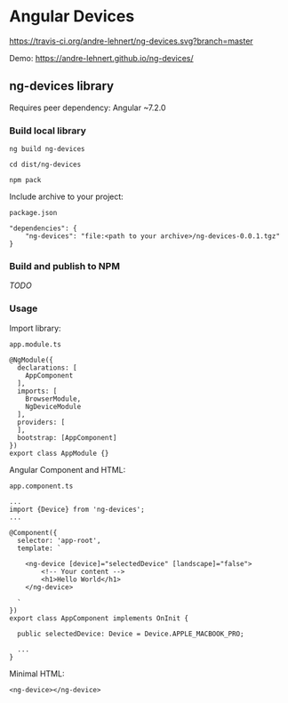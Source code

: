 # Angular Devices

https://travis-ci.org/andre-lehnert/ng-devices.svg?branch=master

Demo: https://andre-lehnert.github.io/ng-devices/

## ng-devices library

Requires peer dependency: Angular ~7.2.0

### Build local library

`ng build ng-devices`

`cd dist/ng-devices`

`npm pack`

Include archive to your project:

```
package.json

"dependencies": {
    "ng-devices": "file:<path to your archive>/ng-devices-0.0.1.tgz"
}
```

### Build and publish to NPM

_TODO_

### Usage

Import library:
```
app.module.ts

@NgModule({
  declarations: [
    AppComponent
  ],
  imports: [
    BrowserModule,
    NgDeviceModule
  ],
  providers: [
  ],
  bootstrap: [AppComponent]
})
export class AppModule {}
```

Angular Component and HTML:
```
app.component.ts

...
import {Device} from 'ng-devices';
...

@Component({
  selector: 'app-root',
  template: `
  
    <ng-device [device]="selectedDevice" [landscape]="false">
        <!-- Your content -->
        <h1>Hello World</h1>
    </ng-device>

  `
})
export class AppComponent implements OnInit {

  public selectedDevice: Device = Device.APPLE_MACBOOK_PRO;

  ...
}
```

Minimal HTML:
```
<ng-device></ng-device>
```
